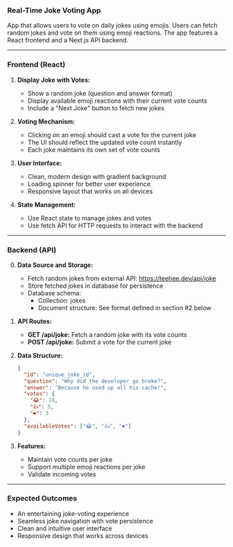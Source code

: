 ### **Real-Time Joke Voting App**  

App that allows users to vote on daily jokes using emojis. Users can fetch random jokes and vote on them using emoji reactions. The app features a React frontend and a Next.js API backend.

---

### **Frontend (React)**  
1. **Display Joke with Votes:**  
   - Show a random joke (question and answer format)
   - Display available emoji reactions with their current vote counts
   - Include a "Next Joke" button to fetch new jokes

2. **Voting Mechanism:**  
   - Clicking on an emoji should cast a vote for the current joke
   - The UI should reflect the updated vote count instantly
   - Each joke maintains its own set of vote counts

3. **User Interface:**  
   - Clean, modern design with gradient background
   - Loading spinner for better user experience
   - Responsive layout that works on all devices

4. **State Management:**  
   - Use React state to manage jokes and votes
   - Use fetch API for HTTP requests to interact with the backend

---

### **Backend (API)**  
0. **Data Source and Storage:**
   - Fetch random jokes from external API: https://teehee.dev/api/joke
   - Store fetched jokes in database for persistence
   - Database schema:
      - Collection: jokes
      - Document structure: See format defined in section #2 below

1. **API Routes:**  
   - **GET /api/joke:** Fetch a random joke with its vote counts
   - **POST /api/joke:** Submit a vote for the current joke
   
2. **Data Structure:**  
   ```json
   {
     "id": "unique_joke_id",
     "question": "Why did the developer go broke?",
     "answer": "Because he used up all his cache!",
     "votes": {
       "😂": 10,
       "👍": 5,
       "❤️": 3
     },
     "availableVotes": ["😂", "👍", "❤️"]
   }
   ```

3. **Features:**
   - Maintain vote counts per joke
   - Support multiple emoji reactions per joke
   - Validate incoming votes

---

### **Expected Outcomes**  
- An entertaining joke-voting experience
- Seamless joke navigation with vote persistence
- Clean and intuitive user interface
- Responsive design that works across devices
